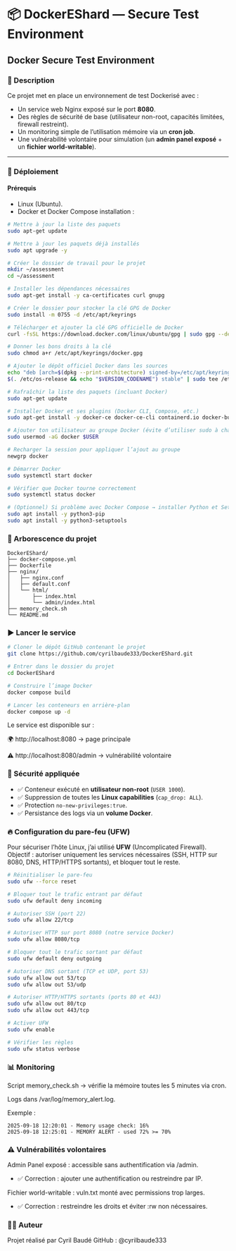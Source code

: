 # 📦 DockerEShard — Secure Test Environment

## Docker Secure Test Environment

### 📌 Description
Ce projet met en place un environnement de test Dockerisé avec :
- Un service web Nginx exposé sur le port **8080**.
- Des règles de sécurité de base (utilisateur non-root, capacités limitées, firewall restreint).
- Un monitoring simple de l’utilisation mémoire via un **cron job**.
- Une vulnérabilité volontaire pour simulation (un **admin panel exposé** + un **fichier world-writable**).

---

### 🚀 Déploiement

#### Prérequis
- Linux (Ubuntu).
- Docker et Docker Compose installation :

```bash
# Mettre à jour la liste des paquets
sudo apt-get update

# Mettre à jour les paquets déjà installés
sudo apt upgrade -y

# Créer le dossier de travail pour le projet
mkdir ~/assessment
cd ~/assessment

# Installer les dépendances nécessaires
sudo apt-get install -y ca-certificates curl gnupg

# Créer le dossier pour stocker la clé GPG de Docker
sudo install -m 0755 -d /etc/apt/keyrings

# Télécharger et ajouter la clé GPG officielle de Docker
curl -fsSL https://download.docker.com/linux/ubuntu/gpg | sudo gpg --dearmor -o /etc/apt/keyrings/docker.gpg

# Donner les bons droits à la clé
sudo chmod a+r /etc/apt/keyrings/docker.gpg

# Ajouter le dépôt officiel Docker dans les sources
echo "deb [arch=$(dpkg --print-architecture) signed-by=/etc/apt/keyrings/docker.gpg] https://download.docker.com/linux/ubuntu \
$(. /etc/os-release && echo "$VERSION_CODENAME") stable" | sudo tee /etc/apt/sources.list.d/docker.list > /dev/null

# Rafraîchir la liste des paquets (incluant Docker)
sudo apt-get update

# Installer Docker et ses plugins (Docker CLI, Compose, etc.)
sudo apt-get install -y docker-ce docker-ce-cli containerd.io docker-buildx-plugin docker-compose-plugin

# Ajouter ton utilisateur au groupe Docker (évite d’utiliser sudo à chaque commande)
sudo usermod -aG docker $USER

# Recharger la session pour appliquer l’ajout au groupe
newgrp docker

# Démarrer Docker
sudo systemctl start docker

# Vérifier que Docker tourne correctement
sudo systemctl status docker

# (Optionnel) Si problème avec Docker Compose → installer Python et Setuptools
sudo apt install -y python3-pip
sudo apt install -y python3-setuptools
```

### 📂 Arborescence du projet

	DockerEShard/
	├── docker-compose.yml
	├── Dockerfile
	├── nginx/
	│   ├── nginx.conf
	│   ├── default.conf
	│   └── html/
	│       ├── index.html
	│       └── admin/index.html
	├── memory_check.sh
	└── README.md

### ▶️ Lancer le service

```bash
# Cloner le dépôt GitHub contenant le projet
git clone https://github.com/cyrilbaude333/DockerEShard.git

# Entrer dans le dossier du projet
cd DockerEShard

# Construire l’image Docker
docker compose build

# Lancer les conteneurs en arrière-plan
docker compose up -d
```

Le service est disponible sur :

🌍 http://localhost:8080
 → page principale

⚠️ http://localhost:8080/admin
 → vulnérabilité volontaire

### 🔐 Sécurité appliquée

- ✅ Conteneur exécuté en **utilisateur non-root** (`USER 1000`).  
- ✅ Suppression de toutes les **Linux capabilities** (`cap_drop: ALL`).  
- ✅ Protection `no-new-privileges:true`.  
- ✅ Persistance des logs via un **volume Docker**.  

### 🔥 Configuration du pare-feu (UFW)

Pour sécuriser l’hôte Linux, j’ai utilisé **UFW** (Uncomplicated Firewall).  
Objectif : autoriser uniquement les services nécessaires (SSH, HTTP sur 8080, DNS, HTTP/HTTPS sortants), et bloquer tout le reste.

```bash
# Réinitialiser le pare-feu
sudo ufw --force reset

# Bloquer tout le trafic entrant par défaut
sudo ufw default deny incoming

# Autoriser SSH (port 22)
sudo ufw allow 22/tcp

# Autoriser HTTP sur port 8080 (notre service Docker)
sudo ufw allow 8080/tcp

# Bloquer tout le trafic sortant par défaut
sudo ufw default deny outgoing

# Autoriser DNS sortant (TCP et UDP, port 53)
sudo ufw allow out 53/tcp
sudo ufw allow out 53/udp

# Autoriser HTTP/HTTPS sortants (ports 80 et 443)
sudo ufw allow out 80/tcp
sudo ufw allow out 443/tcp

# Activer UFW
sudo ufw enable

# Vérifier les règles
sudo ufw status verbose

```

### 📊 Monitoring

Script memory_check.sh → vérifie la mémoire toutes les 5 minutes via cron.

Logs dans /var/log/memory_alert.log.

Exemple :

	2025-09-18 12:20:01 - Memory usage check: 16%
	2025-09-18 12:25:01 - MEMORY ALERT - used 72% >= 70%

### ⚠️ Vulnérabilités volontaires

Admin Panel exposé : accessible sans authentification via /admin.

- ✅ Correction : ajouter une authentification ou restreindre par IP.


Fichier world-writable : vuln.txt monté avec permissions trop larges.

- ✅ Correction : restreindre les droits et éviter :rw non nécessaires.

### 🧑‍💻 Auteur

Projet réalisé par Cyril Baudé
GitHub : @cyrilbaude333
